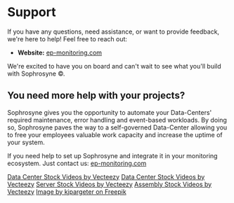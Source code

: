 # Support

If you have any questions, need assistance, or want to provide feedback, we're here to help! Feel free to reach out:

- **Website:** [ep-monitoring.com](https://www.ep-monitoring.com/)

We're excited to have you on board and can't wait to see what you'll build with Sophrosyne ©.

## You need more help with your projects?

Sophrosyne gives you the opportunity to automate your Data-Centers' required maintenance, error handling and event-based workloads. By doing so, Sophrosyne paves the way to a self-governed Data-Center allowing you to free your employees valuable work capacity and increase the uptime of your system.

If you need help to set up Sophrosyne and integrate it in your monitoring ecosystem. Just contact us: [ep-monitoring.com](ep-monitoring.com)

<a href="https://www.vecteezy.com/free-videos/data-center">Data Center Stock Videos by Vecteezy</a>
<a href="https://www.vecteezy.com/free-videos/data-center">Data Center Stock Videos by Vecteezy</a>
<a href="https://www.vecteezy.com/free-videos/server">Server Stock Videos by Vecteezy</a>
<a href="https://www.vecteezy.com/free-videos/assembly">Assembly Stock Videos by Vecteezy</a>
<a href="https://www.freepik.com/free-photo/3d-render-low-poly-plexus-design-network-communications_17560612.htm#fromView=search&page=1&position=33&uuid=cd65b904-c5d2-4a19-9eae-66b8c8ce02ce">Image by kjpargeter on Freepik</a>